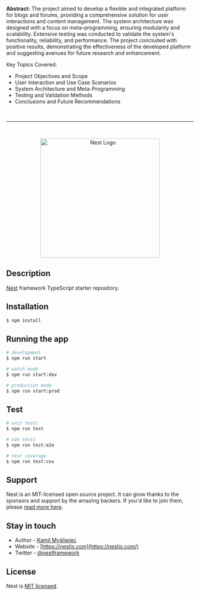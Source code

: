 <b>Abstract:</b> The project aimed to develop a flexible and integrated platform for blogs and forums, providing a comprehensive solution for user interactions and content management. The system architecture was designed with a focus on meta-programming, ensuring modularity and scalability. Extensive testing was conducted to validate the system's functionality, reliability, and performance. The project concluded with positive results, demonstrating the effectiveness of the developed platform and suggesting avenues for future research and enhancement.

Key Topics Covered:

- Project Objectives and Scope
- User Interaction and Use Case Scenarios
- System Architecture and Meta-Programming
- Testing and Validation Methods
- Conclusions and Future Recommendations

<br/>
<hr/>
<br/>

<p align="center">
  <a href="http://nestjs.com/" target="blank"><img src="https://nestjs.com/img/logo_text.svg" width="320" alt="Nest Logo" /></a>
</p>

## Description

[Nest](https://github.com/nestjs/nest) framework TypeScript starter repository.

## Installation

```bash
$ npm install
```

## Running the app

```bash
# development
$ npm run start

# watch mode
$ npm run start:dev

# production mode
$ npm run start:prod
```

## Test

```bash
# unit tests
$ npm run test

# e2e tests
$ npm run test:e2e

# test coverage
$ npm run test:cov
```

## Support

Nest is an MIT-licensed open source project. It can grow thanks to the sponsors and support by the amazing backers. If you'd like to join them, please [read more here](https://docs.nestjs.com/support).

## Stay in touch

- Author - [Kamil Myśliwiec](https://kamilmysliwiec.com)
- Website - [https://nestjs.com](https://nestjs.com/)
- Twitter - [@nestframework](https://twitter.com/nestframework)

## License

  Nest is [MIT licensed](LICENSE).
